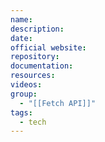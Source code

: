 ```yaml
---
name: 
description: 
date: 
official website: 
repository: 
documentation: 
resources: 
videos: 
group:
  - "[[Fetch API]]"
tags:
  - tech
---
```

